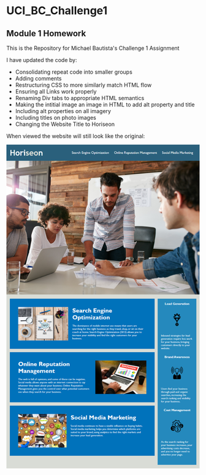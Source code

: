 # UCI_BC_Challenge1

## Module 1 Homework

This is the Repository for Michael Bautista's Challenge 1 Assignment 

I have updated the code by: 
* Consolidating repeat code into smaller groups
* Adding comments
* Restructuring CSS to more similarly match HTML flow
* Ensuring all Links work properly
* Renaming Div tabs to appropriate HTML semantics
* Making the intitial image an image in HTML to add alt property and title
* Including alt properties on all imagery
* Including titles on photo images
* Changing the Website Title to Horiseon

When viewed the website will still look like the original:

![The Horiseon webpage](https://github.com/MJBauti/UCI_BC_Challenge1/blob/main/assets/images/Horiseon_Website_Screenshot.png)
